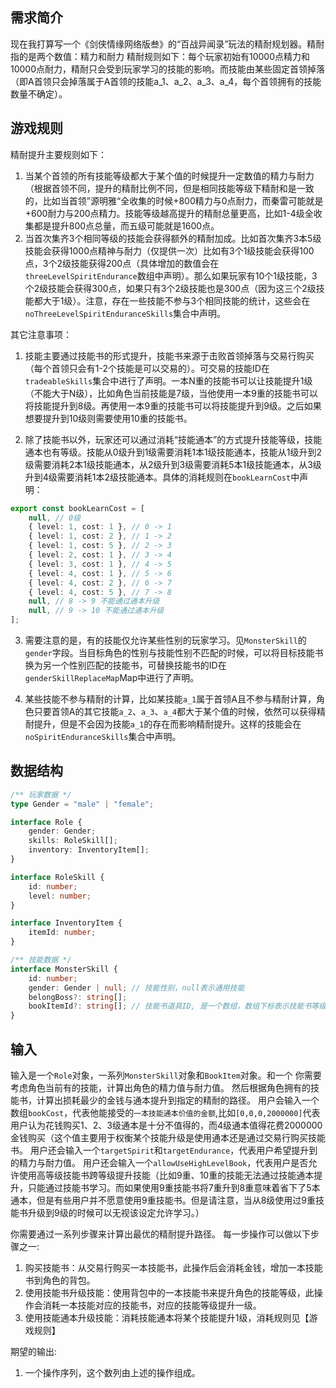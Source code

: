 ## 需求简介

现在我打算写一个《剑侠情缘网络版叁》的“百战异闻录”玩法的精耐规划器。精耐指的是两个数值：精力和耐力
精耐规则如下：每个玩家初始有10000点精力和10000点耐力，精耐只会受到玩家学习的技能的影响。而技能由某些固定首领掉落（即A首领只会掉落属于A首领的技能a_1、a_2、a_3、a_4，每个首领拥有的技能数量不确定）。

## 游戏规则

精耐提升主要规则如下：

1. 当某个首领的所有技能等级都大于某个值的时候提升一定数值的精力与耐力（根据首领不同，提升的精耐比例不同，但是相同技能等级下精耐和是一致的，比如当首领”源明雅“全收集的时候+800精力与0点耐力，而秦雷可能就是+600耐力与200点精力。技能等级越高提升的精耐总量更高，比如1-4级全收集都是提升800点总量，而五级可能就是1600点。
2. 当首次集齐3个相同等级的技能会获得额外的精耐加成。比如首次集齐3本5级技能会获得1000点精神与耐力（仅提供一次）比如有3个1级技能会获得100点，3个2级技能获得200点（具体增加的数值会在`threeLevelSpiritEndurance`数组中声明）。那么如果玩家有10个1级技能，3个2级技能会获得300点，如果只有3个2级技能也是300点（因为这三个2级技能都大于1级）。注意，存在一些技能不参与3个相同技能的统计，这些会在`noThreeLevelSpiritEnduranceSkills`集合中声明。

其它注意事项：

1. 技能主要通过技能书的形式提升，技能书来源于击败首领掉落与交易行购买（每个首领只会有1-2个技能是可以交易的）。可交易的技能ID在`tradeableSkills`集合中进行了声明。一本N重的技能书可以让技能提升1级（不能大于N级），比如角色当前技能是7级，当他使用一本9重的技能书可以将技能提升到8级。再使用一本9重的技能书可以将技能提升到9级。之后如果想要提升到10级则需要使用10重的技能书。

2. 除了技能书以外，玩家还可以通过消耗“技能通本”的方式提升技能等级，技能通本也有等级。技能从0级升到1级需要消耗1本1级技能通本，技能从1级升到2级需要消耗2本1级技能通本，从2级升到3级需要消耗5本1级技能通本，从3级升到4级需要消耗1本2级技能通本。具体的消耗规则在`bookLearnCost`中声明：

```ts
export const bookLearnCost = [
    null, // 0级
    { level: 1, cost: 1 }, // 0 -> 1
    { level: 1, cost: 2 }, // 1 -> 2
    { level: 1, cost: 5 }, // 2 -> 3
    { level: 2, cost: 1 }, // 3 -> 4
    { level: 3, cost: 1 }, // 4 -> 5
    { level: 4, cost: 1 }, // 5 -> 6
    { level: 4, cost: 2 }, // 6 -> 7
    { level: 4, cost: 5 }, // 7 -> 8
    null, // 8 -> 9 不能通过通本升级
    null, // 9 -> 10 不能通过通本升级
];
```

3. 需要注意的是，有的技能仅允许某些性别的玩家学习。见`MonsterSkill`的`gender`字段。当目标角色的性别与技能性别不匹配的时候，可以将目标技能书换为另一个性别匹配的技能书，可替换技能书的ID在`genderSkillReplaceMap`Map中进行了声明。

4. 某些技能不参与精耐的计算，比如某技能`a_1`属于首领A且不参与精耐计算，角色只要首领A的其它技能`a_2`、`a_3`、`a_4`都大于某个值的时候，依然可以获得精耐提升，但是不会因为技能`a_1`的存在而影响精耐提升。这样的技能会在`noSpiritEnduranceSkills`集合中声明。


## 数据结构

```ts
/** 玩家数据 */
type Gender = "male" | "female";

interface Role {
    gender: Gender;
    skills: RoleSkill[];
    inventory: InventoryItem[];
}

interface RoleSkill {
    id: number;
    level: number;
}

interface InventoryItem {
    itemId: number;
}

/** 技能数据 */
interface MonsterSkill {
    id: number;
    gender: Gender | null; // 技能性别，null表示通用技能
    belongBoss?: string[];
    bookItemId?: string[]; // 技能书道具ID, 是一个数组，数组下标表示技能书等级，值表示技能书的物品ID。
}
```

## 输入

输入是一个`Role`对象，一系列`MonsterSkill`对象和`BookItem`对象。和一个
你需要考虑角色当前有的技能，计算出角色的精力值与耐力值。
然后根据角色拥有的技能书，计算出损耗最少的金钱与通本提升到指定的精耐的路径。
用户会输入一个数组`bookCost`，代表他能接受的`一本技能通本价值的金额`,比如`[0,0,0,2000000]`代表用户认为花钱购买1、2、3级通本是十分不值得的，而4级通本值得花费2000000金钱购买（这个值主要用于权衡某个技能升级是使用通本还是通过交易行购买技能书。
用户还会输入一个`targetSpirit`和`targetEndurance`，代表用户希望提升到的精力与耐力值。
用户还会输入一个`allowUseHighLevelBook`，代表用户是否允许使用高等级技能书跨等级提升技能（比如9重、10重的技能无法通过技能通本提升，只能通过技能书学习。而如果使用9重技能书将7重升到8重意味着省下了5本通本，但是有些用户并不愿意使用9重技能书。但是请注意，当从8级使用过9重技能书升级到9级的时候可以无视该设定允许学习。）

你需要通过一系列步骤来计算出最优的精耐提升路径。
每一步操作可以做以下步骤之一:
1. 购买技能书：从交易行购买一本技能书，此操作后会消耗金钱，增加一本技能书到角色的背包。
2. 使用技能书升级技能：使用背包中的一本技能书来提升角色的技能等级，此操作会消耗一本技能对应的技能书，对应的技能等级提升一级。
3. 使用技能通本升级技能：消耗技能通本将某个技能提升1级，消耗规则见【游戏规则】

期望的输出:
1. 一个操作序列，这个数列由上述的操作组成。